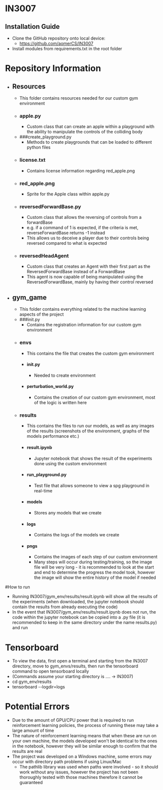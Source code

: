 # IN3007
## Installation Guide
- Clone the GitHub repository onto local device:
  - https://github.com/aomerCS/IN3007
- Install modules from requirements.txt in the root folder

# Repository Information
- ## Resources
  - This folder contains resources needed for our custom gym environment
  - ### apple.py
    - Custom class that can create an apple within a playground with the ability to manipulate the controls of the colliding body
  - ###create_playground.py
    - Methods to create playgrounds that can be loaded to different python files
  - ### license.txt
    - Contains license information regarding red_apple.png
  - ### red_apple.png
    - Sprite for the Apple class within apple.py
  - ### reversedForwardBase.py
    - Custom class that allows the reversing of controls from a forwardBase
    - e.g. if a command of 1 is expected, if the criteria is met, reverseForwardBase returns -1 instead 
    - This allows us to deceive a player due to their controls being reversed compared to what is expected
  - ### reversedHeadAgent
    - Custom class that creates an Agent with their first part as the ReversedForwardBase instead of a ForwardBase 
    - This agent is now capable of being manipulated using the ReversedForwardBase, mainly by having their control reversed
- ## gym_game
  - This folder contains everything related to the machine learning aspects of the project
  - ###init.py
    -  Contains the registration information for our custom gym environment
  - ### envs
    - This contains the file that creates the custom gym environment
    - #### init.py
      - Needed to create environment
    - #### perturbation_world.py
      - Contains the creation of our custom gym environment, most of the logic is written here
  - ### results
    - This contains the files to run our models, as well as any images of the results (screenshots of the environment, graphs of the models performance etc.)
    - #### result.ipynb
      - Jupyter notebook that shows the result of the experiments done using the custom environment
    - #### run_playground.py
      - Test file that allows someone to view a spg playground in real-time
    - #### models
      - Stores any models that we create
    - #### logs
      - Contains the logs of the models we create
    - #### pngs
      - Contains the images of each step of our custom environment
      - Many steps will occur during testing/training, so the image file will be very long - it is recommended to look at the start and end to determine the progress the model took, however the image will show the entire history of the model if needed

#How to run
- Running IN3007/gym_env/results/result.ipynb will show all the results of the experiments (when downloaded, the jupyter notebook should contain the results from already executing the code)
- In the event that IN3007/gym_env/results/result.ipynb does not run, the code within the jupyter notebook can be copied into a .py file (it is recommended to keep in the same directory under the name results.py) and run

# Tensorboard
- To view the data, first open a terminal and starting from the IN3007 directory, move to gym_envs/results, then run the tensorboard command to open tensorboard locally
- (Commands assume your starting directory is .... -> IN3007)
- cd gym_env/results
- tensorboard --logdir=logs

# Potential Errors
- Due to the amount of GPU/CPU power that is required to run reinforcement learning policies, the process of running these may take a large amount of time
- The nature of reinforcement learning means that when these are run on your own machine, the models developed won't be identical to the ones in the notebook, however they will be similar enough to confirm that the results are real
- The project was developed on a Windows machine, some errors may occur with directory path problems if using Linux/Mac
  - The pathlib library was used when paths were involved - so it should work without any issues, however the project has not been thoroughly tested with those machines therefore it cannot be guaranteed